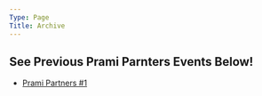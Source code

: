 ```yaml
---
Type: Page
Title: Archive
---
```


## See Previous Prami Parnters Events Below!

- [Prami Partners #1](/archive/1)